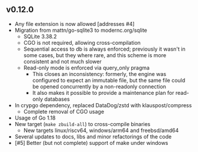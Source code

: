 ## v0.12.0

- Any file extension is now allowed [addresses #4]
- Migration from mattn/go-sqlite3 to modernc.org/sqlite
  - SQLite 3.38.2 
  - CGO is not required, allowing cross-compilation
  - Sequential access to db is always enforced; previously it wasn't in some cases, but they where
    rare, and this scheme is more consistent and not much slower
  - Read-only mode is enforced via query_only pragma
    - This closes an inconsistency: formerly, the engine was configured to expect an immutable file,
      but the same file could be opened concurrently by a non-readonly connection
    - It also makes it possible to provide a maintenance plan for read-only databases
- In crypgo dependency, replaced DataDog/zstd with klauspost/compress
  - Complete removal of CGO usage
- Usage of Go 1.18 
- New target (`make zbuild-all`) to cross-compile binaries
  - New targets linux/riscv64, windows/arm64 and freebsd/amd64 
- Several updates to docs, libs and minor refactorings of the code
- [#5] Better (but not complete) support of make under windows